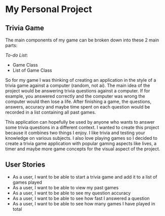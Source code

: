 # My Personal Project

## Trivia Game  

The main components of my game can be broken down into these 2 main parts:

*To-do List*:
- Game Class
- List of Game Class

So for my game I was thinking of creating an application in the style of a 
trivia game against a computer (random, not ai). The main idea of the project would be answering
trivia questions against a computer. If for example, you answered correctly
and the computer was wrong the computer would then lose a life. After finishing
a game, the questions, answers, accuracy and maybe time spent on each question would 
be recorded in a list containing all past games.

This application can hopefully be used by anyone who wants
to answer some trivia questions in a different context. I
wanted to create this project because it combines two things
I enjoy. I like trivia and testing your knowledge on various
subjects. I also love playing games so I decided to create a
trivia game application with popular gaming aspects like lives, 
a timer and maybe more game concepts for the visual aspect of
the project.

## User Stories

- As a user, I want to be able to start a trivia game and add it to a list of games played
- As a user, I want to be able to view my past games
- As a user, I want to be able to see my question accuracy
- As a user, I want to be able to see how fast I answered a question
- As a user, I want to be able to see how many games I have played in total

